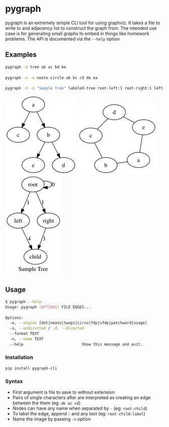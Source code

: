 # pygraph
pygraph is an extremely simple CLI tool for using graphviz. It takes a file to write to and
adjacency list to construct the graph from. The intended use case is for generating
small graphs to embed in things like homework problems. The API is documented via the `--help`
option

## Examples
```bash
pygraph -d tree ab ac bd be

pygraph -u -e neato circle ab bc cd de ea

pygraph -d -n "Sample Tree" labeled-tree root-left:1 root-right:1 left-child:4 right-child:3 root-root:0
```

![tree](examples/tree.png)
![circle](examples/circle.png)
![labeled-tree](examples/labeled-tree.png)

## Usage
```bash
$ pygraph --help
Usage: pygraph [OPTIONS] FILE EDGES...

Options:
  -e, --engine [dot|neato|twopi|circo|fdp|sfdp|patchword|osage]
  -u, --undirected / -d, --directed
  --format TEXT
  -n, --name TEXT
  --help                          Show this message and exit.
```

### Installation
```bash
pip install pygraph-cli
```

### Syntax
* First argument is file to save to without extension
* Pairs of single characters after are interpreted as creating an edge between the them (eg: `ab ac cd`)
* Nodes can have any name when separated by `-` (eg: `root-child`)
* To label the edge, append `:` and any text (eg: `root-child:label`)
* Name the image by passing `-n` option
